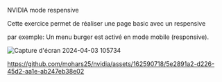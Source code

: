 NVIDIA mode respensive

Cette exercice permet de réaliser une page basic avec un respensive 

par exemple: Un menu burger est activé en mode mobile (responsive).


![Capture d'écran 2024-04-03 105734](https://github.com/mohars25/nvidia/assets/162590718/edb08c87-2a29-4f62-8344-4cfb4ab351e2)

https://github.com/mohars25/nvidia/assets/162590718/5e2891a2-d226-45d2-aa1e-ab247eb38e02

